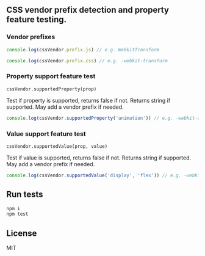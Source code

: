 ## CSS vendor prefix detection and property feature testing.

### Vendor prefixes

```javascript
console.log(cssVendor.prefix.js) // e.g. WebkitTransform

console.log(cssVendor.prefix.css) // e.g. -webkit-transform
```

### Property support feature test

`cssVendor.supportedProperty(prop)`

Test if property is supported, returns false if not. Returns string if supported. May add a vendor prefix if needed.

```javascript
console.log(cssVendor.supportedProperty('animation')) // e.g. -webkit-animation
```

### Value support feature test

`cssVendor.supportedValue(prop, value)`

Test if value is supported, returns false if not. Returns string if supported. May add a vendor prefix if needed.

```javascript
console.log(cssVendor.supportedValue('display', 'flex')) // e.g. -webkit-flex
```

## Run tests

```bash
npm i
npm test
```

## License

MIT

